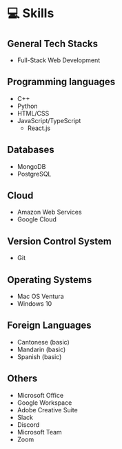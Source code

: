 # 💻 Skills

## General Tech Stacks
- Full-Stack Web Development

## Programming languages
- C++
- Python
- HTML/CSS
- JavaScript/TypeScript
  - React.js

## Databases
- MongoDB
- PostgreSQL

## Cloud
- Amazon Web Services
- Google Cloud

## Version Control System
- Git

## Operating Systems
- Mac OS Ventura
- Windows 10

## Foreign Languages
- Cantonese (basic)
- Mandarin (basic)
- Spanish (basic)

## Others
- Microsoft Office
- Google Workspace
- Adobe Creative Suite
- Slack
- Discord
- Microsoft Team
- Zoom


